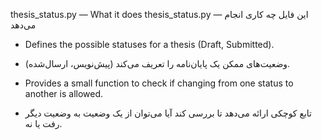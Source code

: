 thesis_status.py — What it does
thesis_status.py — این فایل چه کاری انجام می‌دهد

- Defines the possible statuses for a thesis (Draft, Submitted).
- وضعیت‌های ممکن یک پایان‌نامه را تعریف می‌کند (پیش‌نویس، ارسال‌شده).

- Provides a small function to check if changing from one status to another is allowed.
- تابع کوچکی ارائه می‌دهد تا بررسی کند آیا می‌توان از یک وضعیت به وضعیت دیگر رفت یا نه.